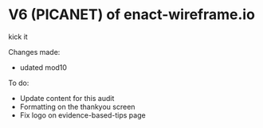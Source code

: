 # V6 (PICANET) of enact-wireframe.io

kick it

Changes made:
- udated mod10


To do:
- Update content for this audit
- Formatting on the thankyou screen
- Fix logo on evidence-based-tips page


